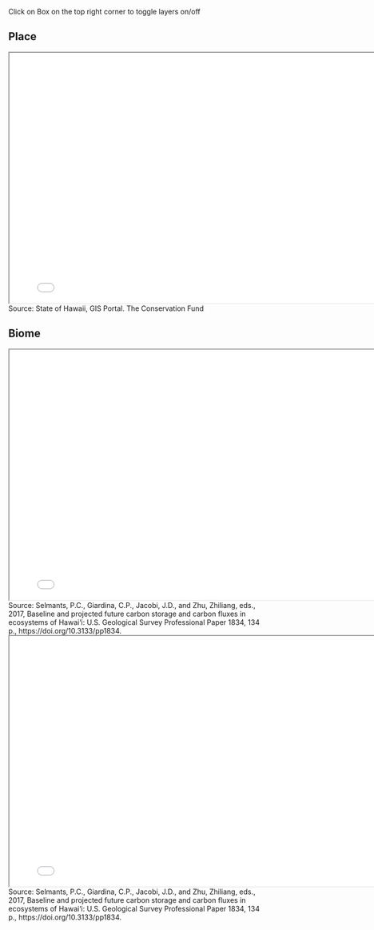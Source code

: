 Click on Box on the top right corner to toggle layers on/off 

## Place
<iframe src="demo_molokai.html" height="500" width="800"></iframe>
Source: State of Hawaii, GIS Portal. The Conservation Fund


## Biome
<iframe src="demo_mol_native.html" height="500" width="800"></iframe>
Source: Selmants, P.C., Giardina, C.P., Jacobi, J.D., and Zhu, Zhiliang, eds., 2017, Baseline and projected future carbon storage and carbon fluxes in ecosystems of Hawai‘i: U.S. Geological Survey Professional Paper 1834, 134 p.,
https://doi.org/10.3133/pp1834.

<iframe src="demo_mol_nat_detl.html" height="500" width="800"></iframe>
Source: Selmants, P.C., Giardina, C.P., Jacobi, J.D., and Zhu, Zhiliang, eds., 2017, Baseline and projected future carbon storage and carbon fluxes in ecosystems of Hawai‘i: U.S. Geological Survey Professional Paper 1834, 134 p.,
https://doi.org/10.3133/pp1834.

<script src="https://utteranc.es/client.js"
        repo="https://github.com/showandgo/susainamolokai"
        issue-term="pathname"
        theme="github-light"
        crossorigin="anonymous"
        async>
</script>
